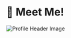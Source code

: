 <h1>👋 Meet Me!</h1>

![Profile Header Image](https://github.com/JoeMingT/JoeMingT/assets/122090861/3ddaf11e-b70d-4955-abb1-118873039176) 
